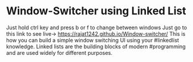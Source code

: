 # Window-Switcher  using Linked List
Just hold ctrl key and press b or f to change between windows
Just go to this link to see live-> https://rajat1242.github.io/Window-switcher/
This is how you can build a simple window switching UI using your #linkedlist knowledge.
Linked lists are the building blocks of modern #programming and are used widely for different purposes. 
